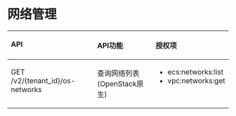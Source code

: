 # 网络管理<a name="ZH-CN_TOPIC_0103072350"></a>

<a name="table326212151339"></a>
<table><thead align="left"><tr id="row3262101519333"><th class="cellrowborder" valign="top" width="44.99999999999999%" id="mcps1.1.4.1.1"><p id="p926201517335"><a name="p926201517335"></a><a name="p926201517335"></a>API</p>
</th>
<th class="cellrowborder" valign="top" width="31.25%" id="mcps1.1.4.1.2"><p id="p10605125713535"><a name="p10605125713535"></a><a name="p10605125713535"></a>API功能</p>
</th>
<th class="cellrowborder" valign="top" width="23.75%" id="mcps1.1.4.1.3"><p id="p10262191513315"><a name="p10262191513315"></a><a name="p10262191513315"></a>授权项</p>
</th>
</tr>
</thead>
<tbody><tr id="row1426217152337"><td class="cellrowborder" valign="top" width="44.99999999999999%" headers="mcps1.1.4.1.1 "><p id="p1995912910331"><a name="p1995912910331"></a><a name="p1995912910331"></a>GET /v2/{tenant_id}/os-networks</p>
</td>
<td class="cellrowborder" valign="top" width="31.25%" headers="mcps1.1.4.1.2 "><p id="p3785133415416"><a name="p3785133415416"></a><a name="p3785133415416"></a>查询网络列表(OpenStack原生)</p>
</td>
<td class="cellrowborder" valign="top" width="23.75%" headers="mcps1.1.4.1.3 "><a name="ul119596290333"></a><a name="ul119596290333"></a><ul id="ul119596290333"><li>ecs:networks:list</li><li>vpc:networks:get</li></ul>
</td>
</tr>
</tbody>
</table>

